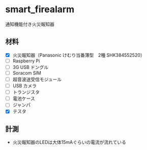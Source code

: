 # smart_firealarm
通知機能付き火災報知器

## 材料
- [x] 火災報知器（Panasonic けむり当番薄型　2種 SHK384552520）　
- [ ] Raspberry Pi
- [ ] 3G USB ドングル
- [ ] Soracom SIM
- [ ] 超音波送受信モジュール
- [ ] USB カメラ
- [ ] トランジスタ
- [ ] 電池ケース
- [ ] ジャンパ
- [x] テスタ

## 計測
- 火災報知器のLEDは大体15mAぐらいの電流が流れている
